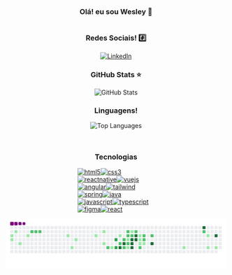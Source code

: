 <div align="center">
    <div style="padding: 20px; margin: 10px; display: flex; flex-direction: column; align-items: center; justify-content: center;">
        <h3>Olá! eu sou Wesley 👋</h3>
        <h3>Redes Sociais! #️⃣</h3>
        <a href="https://www.linkedin.com/in/wesley-diorrani-ferreira-21492328b/">
            <img src="https://img.shields.io/badge/LinkedIn-0077B5?style=for-the-badge&logo=linkedin&logoColor=white" alt="LinkedIn">
        </a>
        <div>
            <div style="text-align: center;">
                <h3>GitHub Stats ⭐</h3>
                <img src="https://github-readme-stats.vercel.app/api?username=WesleyDIO&show_icons=true&theme=tokyonight" alt="GitHub Stats">
            </div>
            <div style="text-align: center;">
                <h3>Linguagens!</h3>
                <img src="https://github-readme-stats.vercel.app/api/top-langs/?username=WesleyDIO&layout=compact" alt="Top Languages">
            </div>
        </div>
    </div>
<div >
</div>
    <div style="display: flex; justify-content:center ">
        <h3>Tecnologias</h3>
    </div>
    <div  align="center" style="display:flex; justify-content:center;  gap: 10px;">
        <div style="display: flex; flex-wrap:wrap; width: 35%;">
            <a href="https://www.w3schools.com/html/default.asp#gsc.tab=0&gsc.q=html5">
                <img alt="html5" src="https://img.shields.io/badge/HTML5-E34F26?style=for-the-badge&logo=html5&logoColor=white">
                </a>
                <a href="https://www.w3schools.com/css/">
                <img alt="css3" src="https://img.shields.io/badge/CSS3-1572B6?style=for-the-badge&logo=css3&logoColor=white">
                </a>
                <a href="https://reactnative.dev/">
                <img alt="reactnative" src="https://img.shields.io/badge/React_Native-20232A?style=for-the-badge&logo=react&logoColor=61DAFB">
                </a>
                <a href="https://vuejs.org/">
                <img alt="vuejs" src="https://img.shields.io/badge/Vue.js-35495E?style=for-the-badge&logo=vue.js&logoColor=4FC08D">
                </a>
                <a href="https://angular.dev/">
                <img alt="angular" src="https://img.shields.io/badge/Angular-DD0031?style=for-the-badge&logo=angular&logoColor=white">
                </a>
                <a href="https://tailwindcss.com/">
                <img alt="tailwind" src="https://img.shields.io/badge/Tailwind_CSS-38B2AC?style=for-the-badge&logo=tailwind-css&logoColor=white">
                </a>
                <a href="https://spring.io/projects/spring-boot">
                <img alt="spring" src="https://img.shields.io/badge/Spring-6DB33F?style=for-the-badge&logo=spring&logoColor=white">
                </a>
                <a href="https://www.java.com/pt-BR/">
                <img alt="java" src="https://img.shields.io/badge/Java-ED8B00?style=for-the-badge&logo=openjdk&logoColor=white">
                </a>
                <a href="https://developer.mozilla.org/en-US/docs/Web/JavaScript">
                <img alt="javascript" src="https://img.shields.io/badge/JavaScript-F7DF1E?style=for-the-badge&logo=javascript&logoColor=black">
                </a>
                <a href="https://www.typescriptlang.org/">
                <img alt="typescript" src="https://img.shields.io/badge/TypeScript-007ACC?style=for-the-badge&logo=typescript&logoColor=white">
                </a>
                <a href="https://www.figma.com/pt-br/">
                <img alt="figma" src="https://img.shields.io/badge/figma-%23F24E1E.svg?style=for-the-badge&logo=figma&logoColor=white">
                </a>
                <a href="https://react.dev/">
                <img alt="react" src="https://img.shields.io/badge/react-%2320232a.svg?style=for-the-badge&logo=react&logoColor=%2361DAFB">
                </a>
        </div>
    </div>
    <div style="display: flex; justify-content: center; padding-top:2%;">
        <img src="https://github.com/WesleyDIO/WesleyDIO/blob/output/github-contribution-grid-snake.gif" alt="snake gif">
    </div>
</div>
